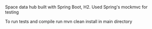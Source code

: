 Space data hub built with Spring Boot, H2. Used Spring's mockmvc for testing

To run tests and compile run mvn clean install in main directory
